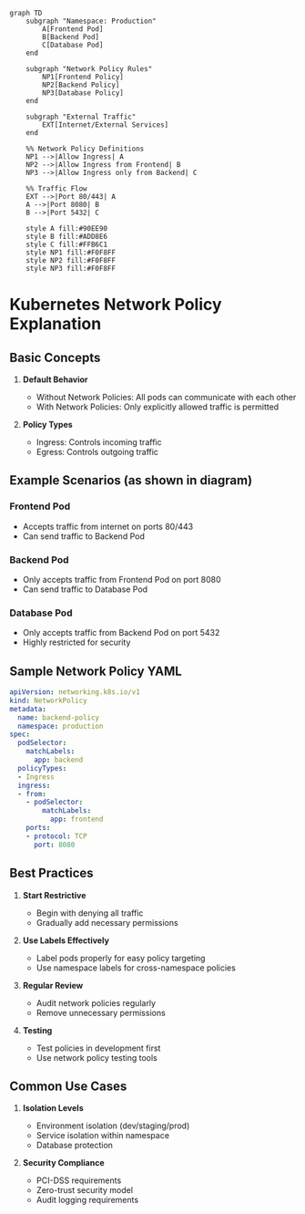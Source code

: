 ```mermaid
graph TD
    subgraph "Namespace: Production"
        A[Frontend Pod] 
        B[Backend Pod]
        C[Database Pod]
    end
    
    subgraph "Network Policy Rules"
        NP1[Frontend Policy]
        NP2[Backend Policy]
        NP3[Database Policy]
    end

    subgraph "External Traffic"
        EXT[Internet/External Services]
    end

    %% Network Policy Definitions
    NP1 -->|Allow Ingress| A
    NP2 -->|Allow Ingress from Frontend| B
    NP3 -->|Allow Ingress only from Backend| C

    %% Traffic Flow
    EXT -->|Port 80/443| A
    A -->|Port 8080| B
    B -->|Port 5432| C

    style A fill:#90EE90
    style B fill:#ADD8E6
    style C fill:#FFB6C1
    style NP1 fill:#F0F8FF
    style NP2 fill:#F0F8FF
    style NP3 fill:#F0F8FF
```

# Kubernetes Network Policy Explanation

## Basic Concepts

1. **Default Behavior**
   - Without Network Policies: All pods can communicate with each other
   - With Network Policies: Only explicitly allowed traffic is permitted

2. **Policy Types**
   - Ingress: Controls incoming traffic
   - Egress: Controls outgoing traffic

## Example Scenarios (as shown in diagram)

### Frontend Pod
- Accepts traffic from internet on ports 80/443
- Can send traffic to Backend Pod

### Backend Pod
- Only accepts traffic from Frontend Pod on port 8080
- Can send traffic to Database Pod

### Database Pod
- Only accepts traffic from Backend Pod on port 5432
- Highly restricted for security

## Sample Network Policy YAML

```yaml
apiVersion: networking.k8s.io/v1
kind: NetworkPolicy
metadata:
  name: backend-policy
  namespace: production
spec:
  podSelector:
    matchLabels:
      app: backend
  policyTypes:
  - Ingress
  ingress:
  - from:
    - podSelector:
        matchLabels:
          app: frontend
    ports:
    - protocol: TCP
      port: 8080
```

## Best Practices

1. **Start Restrictive**
   - Begin with denying all traffic
   - Gradually add necessary permissions

2. **Use Labels Effectively**
   - Label pods properly for easy policy targeting
   - Use namespace labels for cross-namespace policies

3. **Regular Review**
   - Audit network policies regularly
   - Remove unnecessary permissions

4. **Testing**
   - Test policies in development first
   - Use network policy testing tools

## Common Use Cases

1. **Isolation Levels**
   - Environment isolation (dev/staging/prod)
   - Service isolation within namespace
   - Database protection

2. **Security Compliance**
   - PCI-DSS requirements
   - Zero-trust security model
   - Audit logging requirements
